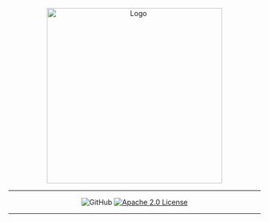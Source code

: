 

<p align="center">
  <a href="https://nsustain.com">
    <img alt="Logo" src="https://user-images.githubusercontent.com/19341857/216892963-f46bcffc-1ecb-4c91-a838-7627adecfb13.png" width="350">
  </a>
</p>

---

<p align="center">
    <img alt="GitHub" src="https://user-images.githubusercontent.com/19341857/216894557-33724559-363a-47f0-aee7-e8ea6ca5b540.svg">
  </a>
  <a href="https://github.com/PermaThreads/.github/blob/main/LICENSE">
    <img alt="Apache 2.0 License" src="https://user-images.githubusercontent.com/19341857/216894568-0f6fe7d1-f006-4ab9-a35c-31b580d6727a.svg">
  </a>
</p>

---
